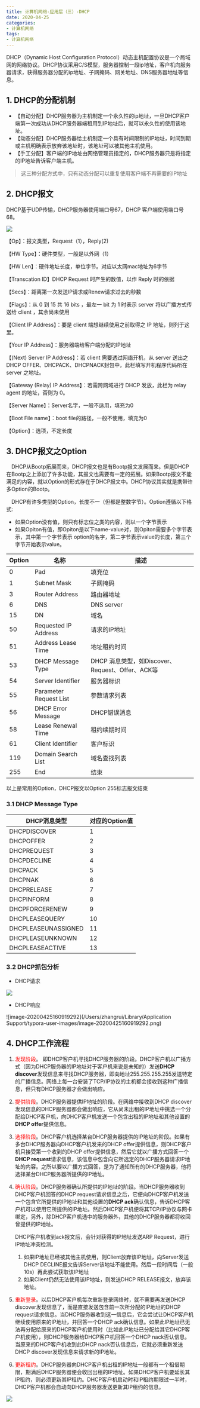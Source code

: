 ```yaml
---
title: 计算机网络-应用层（三）-DHCP
date: 2020-04-25
categories:
- 计算机网络
tags:
- 计算机网络
---
```


DHCP（Dynamic Host Configuration Protocol）动态主机配置协议是一个局域网的网络协议。DHCP协议采用C/S模型，服务器控制一段ip地址，客户机向服务器请求，获得服务器分配的ip地址、子网掩码、网关地址、DNS服务器地址等信息。

<!--more-->

## 1. DHCP的分配机制

- 【自动分配】DHCP服务器为主机制定一个永久性的ip地址，一旦DHCP客户端第一次成功从DHCP服务器端租用到IP地址后，就可以永久性的使用该地址。
- 【动态分配】DHCP服务器给主机制定一个具有时间限制的IP地址，时间到期或主机明确表示放弃该地址时，该地址可以被其他主机使用。
- 【手工分配】客户端的IP地址由网络管理员指定的，DHCP服务器只是将指定的IP地址告诉客户端主机。

> 这三种分配方式中，只有动态分配可以重复使用客户端不再需要的IP地址

## 2. DHCP报文

DHCP基于UDP传输，DHCP服务器使用端口号67，DHCP 客户端使用端口号68。

![](https://shinerio.oss-cn-beijing.aliyuncs.com/blog_images/uncategory/20200425144347.png)

【Op】：报文类型，Request（1），Reply(2)

【HW Type】：硬件类型，一般是以外网（1）

【HW Len】：硬件地址长度，单位字节。对应以太网mac地址为6字节

【Transcation ID】DHCP Request 时产生的数值，以作 Reply 时的依据

【Secs】：距离第一次发送IP请求或Renew请求过去的秒数

【Flags】：从 0 到 15 共 16 bits ，最左一 bit 为 1 时表示 server 将以广播方式传送给 client ，其余尚未使用

【Client IP Address】：要是 client 端想继续使用之前取得之 IP 地址，则列于这里。

【Your IP Address】：服务器端给客户端分配的IP地址

【(Next) Server IP Address】：若 client 需要透过网络开机，从 server 送出之 DHCP OFFER、DHCPACK、DHCPNACK封包中，此栏填写开机程序代码所在 server 之地址。

【Gateway (Relay) IP Address】：若需跨网域进行 DHCP 发放，此栏为 relay agent 的地址，否则为 0。

【Server Name】：Server名字，一般不适用，填充为0

【Boot File name】：boot file的路径，一般不使用，填充为0

【Option】：选项，不定长度

## 3. DHCP报文之Option

　DHCP从Bootp拓展而来，DHCP报文也是有Bootp报文发展而来。但是DHCP在Bootp之上添加了许多功能，其报文也需要有一定的拓展。如果Bootp报文不能满足的内容，就以Option的形式存在于DHCP报文中。DHCP协议其实就是携带许多Option的Bootp。

　DHCP有许多类型的Option，长度不一（但都是整数字节）。Option遵循以下格式:
+ 如果Option没有值，则只有标志位之类的内容，则以一个字节表示
+ 如果Opiton有值，即Opiton是以下name-value对，则Opiton需要多个字节表示，其中第一个字节表示 option的名字，第二字节表示value的长度，第三个字节开始表示value。

| Option | 名称 | 描述 |
| ------ | ---- | ---- |
| 0	| Pad |	填充位 |
| 1	| Subnet Mask	| 子网掩码 |
| 3	| Router Address	| 路由器地址 |
| 6	| DNS	| DNS server |
| 15	| DN	| 域名 |
| 50	| Requested IP Address	| 请求的IP地址 |
| 51 | Address Lease Time	| 地址租约时间 |
| 53	| DHCP Message Type | 	DHCP 消息类型，如Discover、Request、Offer、ACK等 |
| 54	| Server Identifier	| 服务器标识 |
| 55	| Parameter Request List	| 参数请求列表 |
| 56	| DHCP Error Message	| DHCP错误消息 |
| 58	| Lease Renewal Time	| 租约续期时间 |
| 61	| Client Identifier	| 客户标识 |
| 119	| Domain Search List	| 域名查找列表 |
| 255 |	End	| 结束 |

以上是常用的Option，DHCP报文以Option 255标志报文结束

### 3.1 DHCP Message Type

| DHCP消息类型 |	对应的Option值 |
| --- | --- |
| DHCPDISCOVER |	1 |
| DHCPOFFER |	2 |
| DHCPREQUEST |	 3 |
| DHCPDECLINE |	4 |
| DHCPACK |	5 |
| DHCPNAK |	6 |
| DHCPRELEASE |	7 |
| DHCPINFORM |	8 |
| DHCPFORCERENEW |	9 |
| DHCPLEASEQUERY |	10 |
| DHCPLEASEUNASSIGNED |	11 |
| DHCPLEASEUNKNOWN |	12 |
| DHCPLEASEACTIVE |	13 |

### 3.2 DHCP抓包分析

- DHCP请求

![](https://shinerio.oss-cn-beijing.aliyuncs.com/blog_images/uncategory/20200425160708.png)

- DHCP响应

![image-20200425160919292](/Users/zhangrui/Library/Application Support/typora-user-images/image-20200425160919292.png)

## 4. DHCP工作流程

1. <font color=red>发现阶段</font>。 即DHCP客户机寻找DHCP服务器的阶段。DHCP客户机以广播方式（因为DHCP服务器的IP地址对于客户机来说是未知的）发送**DHCP discover**发现信息来寻找DHCP服务器，即向地址255.255.255.255发送特定的广播信息。网络上每一台安装了TCP/IP协议的主机都会接收到这种广播信息，但只有DHCP服务器才会做出响应。

2. <font color=red>提供阶段</font>。DHCP服务器提供IP地址的阶段。在网络中接收到DHCP discover发现信息的DHCP服务器都会做出响应，它从尚未出租的IP地址中挑选一个分配给DHCP客户机，向DHCP客户机发送一个包含出租的IP地址和其他设置的**DHCP offer**提供信息。

3. <font color=red>选择阶段</font>。DHCP客户机选择某台DHCP服务器提供的IP地址的阶段。如果有多台DHCP服务器向DHCP客户机发来的DHCP offer提供信息，则DHCP客户机只接受第一个收到的DHCP offer提供信息，然后它就以广播方式回答一个**DHCP request**请求信息，该信息中包含向它所选定的DHCP服务器请求IP地址的内容。之所以要以广播方式回答，是为了通知所有的DHCP服务器，他将选择某台DHCP服务器所提供的IP地址。

4. <font color=red>确认阶段</font>。DHCP服务器确认所提供的IP地址的阶段。当DHCP服务器收到DHCP客户机回答的DHCP request请求信息之后，它便向DHCP客户机发送一个包含它所提供的IP地址和其他设置的**DHCP ack**确认信息，告诉DHCP客户机可以使用它所提供的IP地址。然后DHCP客户机便将其TCP/IP协议与网卡绑定，另外，除DHCP客户机选中的服务器外，其他的DHCP服务器都将收回曾提供的IP地址。

    DHCP客户机收到ack报文后，会针对获得的IP地址发送ARP Request，进行IP地址冲突检测。

   1. 如果IP地址已经被其他主机使用，则Client放弃该IP地址，向Server发送DHCP DECLINE报文告诉Server该地址不能使用。然后一段时间后（一般10s）再此尝试获取该IP地址
   2. 如果Client仍然无法使用该IP地址，则发送DHCP RELEASE报文，放弃该地址。

5. <font color=red>重新登录</font>。以后DHCP客户机每次重新登录网络时，就不需要再发送DHCP discover发现信息了，而是直接发送包含前一次所分配的IP地址的DHCP request请求信息。当DHCP服务器收到这一信息后，它会尝试让DHCP客户机继续使用原来的IP地址，并回答一个DHCP ack确认信息。如果此IP地址已无法再分配给原来的DHCP客户机使用时（比如此IP地址已分配给其它DHCP客户机使用），则DHCP服务器给DHCP客户机回答一个DHCP nack否认信息。当原来的DHCP客户机收到此DHCP nack否认信息后，它就必须重新发送DHCP discover发现信息来请求新的IP地址。

6. <font color=red>更新租约</font>。DHCP服务器向DHCP客户机出租的IP地址一般都有一个租借期限，期满后DHCP服务器便会收回出租的IP地址。如果DHCP客户机要延长其IP租约，则必须更新其IP租约。DHCP客户机启动时和IP租约期限过一半时，DHCP客户机都会自动向DHCP服务器发送更新其IP租约的信息。

![](https://shinerio.oss-cn-beijing.aliyuncs.com/blog_images/uncategory/20200425170404.png)